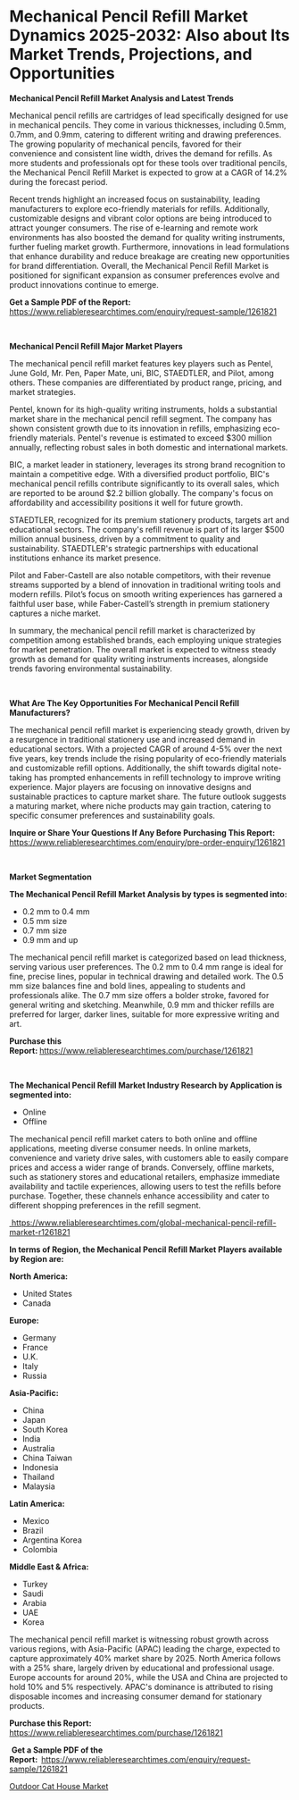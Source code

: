 <p><h1>Mechanical Pencil Refill Market Dynamics 2025-2032: Also about Its Market Trends, Projections, and Opportunities</h1></p><p><strong>Mechanical Pencil Refill Market Analysis and Latest Trends</strong></p>
<p><p>Mechanical pencil refills are cartridges of lead specifically designed for use in mechanical pencils. They come in various thicknesses, including 0.5mm, 0.7mm, and 0.9mm, catering to different writing and drawing preferences. The growing popularity of mechanical pencils, favored for their convenience and consistent line width, drives the demand for refills. As more students and professionals opt for these tools over traditional pencils, the Mechanical Pencil Refill Market is expected to grow at a CAGR of 14.2% during the forecast period.</p><p>Recent trends highlight an increased focus on sustainability, leading manufacturers to explore eco-friendly materials for refills. Additionally, customizable designs and vibrant color options are being introduced to attract younger consumers. The rise of e-learning and remote work environments has also boosted the demand for quality writing instruments, further fueling market growth. Furthermore, innovations in lead formulations that enhance durability and reduce breakage are creating new opportunities for brand differentiation. Overall, the Mechanical Pencil Refill Market is positioned for significant expansion as consumer preferences evolve and product innovations continue to emerge.</p></p>
<p><strong>Get a Sample PDF of the Report:&nbsp;</strong> <a href="https://www.reliableresearchtimes.com/enquiry/request-sample/1261821?utm_campaign=2177&utm_medium=2&utm_source=Github&utm_content=ia&utm_term=06022025&utm_id=mechanical-pencil-refill">https://www.reliableresearchtimes.com/enquiry/request-sample/1261821</a></p>
<p>&nbsp;</p>
<p><strong>Mechanical Pencil Refill Major Market Players</strong></p>
<p><p>The mechanical pencil refill market features key players such as Pentel, June Gold, Mr. Pen, Paper Mate, uni, BIC, STAEDTLER, and Pilot, among others. These companies are differentiated by product range, pricing, and market strategies. </p><p>Pentel, known for its high-quality writing instruments, holds a substantial market share in the mechanical pencil refill segment. The company has shown consistent growth due to its innovation in refills, emphasizing eco-friendly materials. Pentel's revenue is estimated to exceed $300 million annually, reflecting robust sales in both domestic and international markets.</p><p>BIC, a market leader in stationery, leverages its strong brand recognition to maintain a competitive edge. With a diversified product portfolio, BIC's mechanical pencil refills contribute significantly to its overall sales, which are reported to be around $2.2 billion globally. The company's focus on affordability and accessibility positions it well for future growth.</p><p>STAEDTLER, recognized for its premium stationery products, targets art and educational sectors. The company's refill revenue is part of its larger $500 million annual business, driven by a commitment to quality and sustainability. STAEDTLER's strategic partnerships with educational institutions enhance its market presence.</p><p>Pilot and Faber-Castell are also notable competitors, with their revenue streams supported by a blend of innovation in traditional writing tools and modern refills. Pilot’s focus on smooth writing experiences has garnered a faithful user base, while Faber-Castell’s strength in premium stationery captures a niche market.</p><p>In summary, the mechanical pencil refill market is characterized by competition among established brands, each employing unique strategies for market penetration. The overall market is expected to witness steady growth as demand for quality writing instruments increases, alongside trends favoring environmental sustainability.</p></p>
<p>&nbsp;</p>
<p><strong>What Are The Key Opportunities For Mechanical Pencil Refill Manufacturers?</strong></p>
<p><p>The mechanical pencil refill market is experiencing steady growth, driven by a resurgence in traditional stationery use and increased demand in educational sectors. With a projected CAGR of around 4-5% over the next five years, key trends include the rising popularity of eco-friendly materials and customizable refill options. Additionally, the shift towards digital note-taking has prompted enhancements in refill technology to improve writing experience. Major players are focusing on innovative designs and sustainable practices to capture market share. The future outlook suggests a maturing market, where niche products may gain traction, catering to specific consumer preferences and sustainability goals.</p></p>
<p><strong>Inquire or Share Your Questions If Any Before Purchasing This Report:</strong> <a href="https://www.reliableresearchtimes.com/enquiry/pre-order-enquiry/1261821?utm_campaign=2177&utm_medium=2&utm_source=Github&utm_content=ia&utm_term=06022025&utm_id=mechanical-pencil-refill">https://www.reliableresearchtimes.com/enquiry/pre-order-enquiry/1261821</a></p>
<p>&nbsp;</p>
<p><strong>Market Segmentation</strong></p>
<p><strong>The Mechanical Pencil Refill Market Analysis by types is segmented into:</strong></p>
<p><ul><li>0.2 mm to 0.4 mm</li><li>0.5 mm size</li><li>0.7 mm size</li><li>0.9 mm and up</li></ul></p>
<p><p>The mechanical pencil refill market is categorized based on lead thickness, serving various user preferences. The 0.2 mm to 0.4 mm range is ideal for fine, precise lines, popular in technical drawing and detailed work. The 0.5 mm size balances fine and bold lines, appealing to students and professionals alike. The 0.7 mm size offers a bolder stroke, favored for general writing and sketching. Meanwhile, 0.9 mm and thicker refills are preferred for larger, darker lines, suitable for more expressive writing and art.</p></p>
<p><strong>Purchase this Report:&nbsp;</strong><a href="https://www.reliableresearchtimes.com/purchase/1261821?utm_campaign=2177&utm_medium=2&utm_source=Github&utm_content=ia&utm_term=06022025&utm_id=mechanical-pencil-refill">https://www.reliableresearchtimes.com/purchase/1261821</a></p>
<p>&nbsp;</p>
<p><strong>The Mechanical Pencil Refill Market Industry Research by Application is segmented into:</strong></p>
<p><ul><li>Online</li><li>Offline</li></ul></p>
<p><p>The mechanical pencil refill market caters to both online and offline applications, meeting diverse consumer needs. In online markets, convenience and variety drive sales, with customers able to easily compare prices and access a wider range of brands. Conversely, offline markets, such as stationery stores and educational retailers, emphasize immediate availability and tactile experiences, allowing users to test the refills before purchase. Together, these channels enhance accessibility and cater to different shopping preferences in the refill segment.</p></p>
<p><a href="https://www.reliableresearchtimes.com/global-mechanical-pencil-refill-market-r1261821?utm_campaign=2177&utm_medium=2&utm_source=Github&utm_content=ia&utm_term=06022025&utm_id=mechanical-pencil-refill">&nbsp;https://www.reliableresearchtimes.com/global-mechanical-pencil-refill-market-r1261821</a></p>
<p><strong>In terms of Region, the Mechanical Pencil Refill Market Players available by Region are:</strong></p>
<p>
    <p> <strong> North America: </strong>
        <ul>
            <li>United States</li>
            <li>Canada</li>
        </ul>
        </p> 
    <p> <strong> Europe: </strong>
        <ul>
            <li>Germany</li>
            <li>France</li>
            <li>U.K.</li>
            <li>Italy</li>
            <li>Russia</li>
        </ul>
        </p> 
    <p> <strong> Asia-Pacific: </strong>
        <ul>
            <li>China</li>
            <li>Japan</li>
            <li>South Korea</li>
            <li>India</li>
            <li>Australia</li>
            <li>China Taiwan</li>
            <li>Indonesia</li>
            <li>Thailand</li>
            <li>Malaysia</li>
        </ul>
        </p> 
    <p> <strong> Latin America: </strong>
        <ul>
            <li>Mexico</li>
            <li>Brazil</li>
            <li>Argentina Korea</li>
            <li>Colombia</li>
        </ul>
        </p> 
    <p> <strong> Middle East & Africa: </strong>
        <ul>
            <li>Turkey</li>
            <li>Saudi</li>
            <li>Arabia</li>
            <li>UAE</li>
            <li>Korea</li>
        </ul>
    </p>
    </p>
<p><p>The mechanical pencil refill market is witnessing robust growth across various regions, with Asia-Pacific (APAC) leading the charge, expected to capture approximately 40% market share by 2025. North America follows with a 25% share, largely driven by educational and professional usage. Europe accounts for around 20%, while the USA and China are projected to hold 10% and 5% respectively. APAC's dominance is attributed to rising disposable incomes and increasing consumer demand for stationary products.</p></p>
<p><strong>Purchase this Report: </strong><a href="https://www.reliableresearchtimes.com/purchase/1261821?utm_campaign=2177&utm_medium=2&utm_source=Github&utm_content=ia&utm_term=06022025&utm_id=mechanical-pencil-refill">https://www.reliableresearchtimes.com/purchase/1261821</a></p>
<p>&nbsp;<strong>Get a Sample PDF of the Report:&nbsp;&nbsp;</strong><a href="https://www.reliableresearchtimes.com/enquiry/request-sample/1261821?utm_campaign=2177&utm_medium=2&utm_source=Github&utm_content=ia&utm_term=06022025&utm_id=mechanical-pencil-refill">https://www.reliableresearchtimes.com/enquiry/request-sample/1261821</a></p>
<p><strong></strong></p>
<p><p><a href="https://github.com/LilianFaulkner65/Market-Research-Report-List-1/blob/main/outdoor-cat-house-market.md?utm_campaign=2177&utm_medium=2&utm_source=Github&utm_content=ia&utm_term=06022025&utm_id=mechanical-pencil-refill">Outdoor Cat House Market</a></p></p>